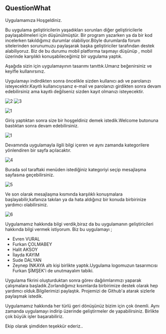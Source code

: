 ## QuestionWhat 
Uygulamamıza Hoşgeldiniz.

Bu uygulama geliştiricilerin yaşadıkları sorunları diğer geliştiricilerle paylaşabilmeleri için düşünülmüştür.
Bir program yazarken ya da bir kod incelerken takıldığımız durumlar olabiliyor.Böyle durumlarda forum sitelerinden sorunumuzu paylaşarak başka geliştiriciler tarafından destek alabiliyoruz.
Biz de bu durumu mobil platforma taşımayı düşünüp , mobil üzerinde karşılıklı konuşabileceğimiz bir uygulama yaptık.

Aşağıda sizin için uygulamayının tasarımı tanıttık.Umarız beğenirsiniz ve keyifle kullanırsınız.


Uygulamayı indirdikten sonra öncelikle sizden kullanıcı adı ve parolanızı isteyecektir.Kayıtlı kullanıcıysanız e-mail ve parolanızı girdikten sonra devam edebilirsiniz ama kayıtlı değilseniz sizden kayıt olmanızı isteyecektir.

![2](https://user-images.githubusercontent.com/56632363/88678165-d60e1200-d0f6-11ea-80e3-1e635ed8a2a5.png)
![3](https://user-images.githubusercontent.com/56632363/88678177-d8706c00-d0f6-11ea-83ac-c09cf101d702.png)

![1](https://user-images.githubusercontent.com/56632363/88678020-abbc5480-d0f6-11ea-8752-ff93b9b1c367.png)

Giriş yaptıktan sonra size bir hoşgeldiniz demek istedik.Welcome butonuna bastıktan sonra devam edebilirsiniz.

![1](https://user-images.githubusercontent.com/56632363/88678020-abbc5480-d0f6-11ea-8752-ff93b9b1c367.png)

Devamında  uygulamayla ilgili bilgi içeren ve aynı zamanda kategorilere yönlendiren bir sayfa açılacaktır.

![4](https://user-images.githubusercontent.com/56632363/88684851-f55c6d80-d0fd-11ea-8180-55b52218a3f0.png)


Burada sol taraftaki menüden istediğiniz kategoriyi seçip mesajlaşma sayfasına geçebilirsiniz.

![5](https://user-images.githubusercontent.com/56632363/88678208-e0301080-d0f6-11ea-91e9-b69d646560e8.png)

Ve son olarak mesajlaşma kısmında karşılıklı konuşmalara başlayabilir,kafanıza takılan ya da hata aldığınız bir konuda birbirinize yardımcı olabilirsiniz.

![6](https://user-images.githubusercontent.com/56632363/88678226-e45c2e00-d0f6-11ea-8130-1e79ee8c0f84.png)


Uygulamamız hakkında bilgi verdik,biraz da bu uygulamanın geliştiricileri hakkında bilgi vermek istiyorum.
Biz bu uygulamayı ; 
- Evren VURAL 
- Furkan ÇOLMABEY 
- Halit AKSOY
- İlayda KAYIM 
- Sude DALYAN
- Zeynep İNKAYA 
altı kişi birlikte yaptık.Uygulama logomuzun tasarımcısı Furkan ŞİMŞEK'i de unutmayalım tabiki.

Uygulama fikrini oluşturduktan sonra görev dağılımlarımızı yaparak çalışmalara başladık.Zorlandığımız kısımlarda birbirimize destek olarak hep yardımcı olduk.Bilgilerimizi paylaştık.
Projemizi de Github'a atarak sizlerle paylaşmak istedik.

Uygulamamız hakkında her türlü geri dönüşünüz bizim için çok önemli.
Aynı zamanda uygulamayı indirip üzerinde geliştirmeler de yapabilirsiniz.
Birlikte çok büyük işler başarabiliriz.

Ekip olarak şimdiden teşekkür ederiz..
